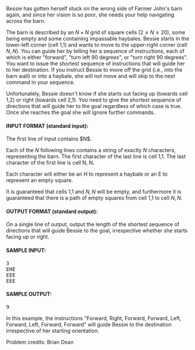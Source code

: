 Bessie has gotten herself stuck on the wrong side of Farmer John's barn again,
and since her vision is so poor, she needs your help navigating across the barn.

The barn is described by an $N \times N$ grid of square cells
($2 \leq N \leq 20$), some being empty and some containing impassable haybales. 
Bessie starts in the  lower-left corner (cell 1,1) and wants to move to the
upper-right corner (cell $N,N$).   You can guide her by telling her a sequence
of instructions, each of which is either "forward", "turn left 90 degrees", or
"turn right 90 degrees".  You want to issue the shortest sequence of
instructions that will guide her to her destination.  If you instruct Bessie to
move off the grid (i.e., into the barn wall) or into a haybale, she will not
move and will skip to the next command in your sequence.  

Unfortunately, Bessie doesn't know if she starts out facing up (towards cell
1,2) or right (towards cell 2,1).  You need to give the  shortest sequence of
directions that will guide her to the goal regardless of which case is true. 
Once she reaches the goal she will ignore further commands.

<div class='prob-in-spec'><h4>INPUT FORMAT (standard input):</h4>
The first line of input contains $N$.

Each of the $N$ following lines contains a string of exactly $N$ characters,
representing the barn. The first character of the last line is cell 1,1. The
last character of the first line is cell N, N. 

Each character will either be an H to represent a haybale or an E to represent
an empty square.

It is guaranteed that cells 1,1 and $N,N$ will be empty, and furthermore it is
guaranteed that there is a path of empty squares from cell 1,1 to cell $N, N$.
</div>

<div class='prob-out-spec'><h4>OUTPUT FORMAT (standard output):</h4>
On a single line of output, output the length of the shortest sequence of
directions that will guide Bessie to the goal, irrespective whether she starts
facing up or right.
</div>

<h4>SAMPLE INPUT:</h4><pre class='in'>
3
EHE
EEE
EEE
</pre><h4>SAMPLE OUTPUT:</h4> <pre class='out'>
9
</pre>

In this example, the instructions "Forward, Right, Forward, Forward, Left,
Forward, Left, Forward, Forward" will guide Bessie to the destination
irrespective of her starting orientation.


Problem credits: Brian Dean